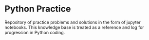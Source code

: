 # Python Practice
 
Repository of practice problems and solutions in the form of jupyter notebooks. This knowledge base is treated as a reference and log for progression in Python coding.
